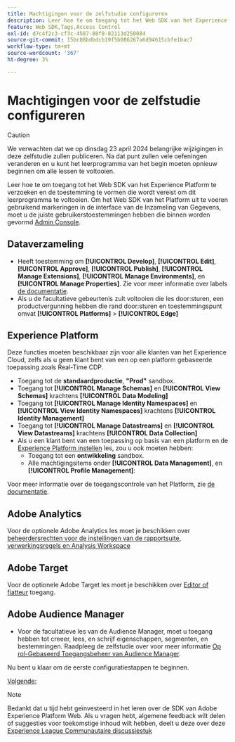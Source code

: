 ```yaml
---
title: Machtigingen voor de zelfstudie configureren
description: Leer hoe te om toegang tot het Web SDK van het Experience Platform te verzoeken en de toestemming te vormen die wordt vereist om Adobe Experience Cloud met het leerprogramma van SDK van het Web te voltooien.
feature: Web SDK,Tags,Access Control
exl-id: d7c4f2c3-cf3c-4587-88f8-82113d250084
source-git-commit: 15bc08bdbdcb19f5b086267a6d94615cbfe1bac7
workflow-type: tm+mt
source-wordcount: '367'
ht-degree: 3%

---
```


# Machtigingen voor de zelfstudie configureren


>[!CAUTION]
>
>We verwachten dat we op dinsdag 23 april 2024 belangrijke wijzigingen in deze zelfstudie zullen publiceren. Na dat punt zullen vele oefeningen veranderen en u kunt het leerprogramma van het begin moeten opnieuw beginnen om alle lessen te voltooien.

Leer hoe te om toegang tot het Web SDK van het Experience Platform te verzoeken en de toestemming te vormen die wordt vereist om dit leerprogramma te voltooien. Om het Web SDK van het Platform uit te voeren gebruikend markeringen in de interface van de Inzameling van Gegevens, moet u de juiste gebruikerstoestemmingen hebben die binnen worden gevormd [Admin Console](https://adminconsole.adobe.com).

## Dataverzameling

* Heeft toestemming om **[!UICONTROL Develop]**, **[!UICONTROL Edit]**, **[!UICONTROL Approve]**, **[!UICONTROL Publish]**, **[!UICONTROL Manage Extensions]**, **[!UICONTROL Manage Environments]**, en **[!UICONTROL Manage Properties]**. Zie voor meer informatie over labels [de documentatie](https://experienceleague.adobe.com/docs/experience-platform/tags/admin/user-permissions.html).
* Als u de facultatieve gebeurtenis zult voltooien die les door:sturen, een productvergunning hebben die rand door:sturen en toestemmingspunt omvat **[!UICONTROL Platforms]** > **[!UICONTROL Edge]**

## Experience Platform

Deze functies moeten beschikbaar zijn voor alle klanten van het Experience Cloud, zelfs als u geen klant bent van een op een platform gebaseerde toepassing zoals Real-Time CDP.

* Toegang tot de **standaardproductie**, **&quot;Prod&quot;** sandbox.
* Toegang tot **[!UICONTROL Manage Schemas]** en **[!UICONTROL View Schemas]** krachtens **[!UICONTROL Data Modeling]**
* Toegang tot **[!UICONTROL Manage Identity Namespaces]** en **[!UICONTROL View Identity Namespaces]** krachtens **[!UICONTROL Identity Management]**
* Toegang tot **[!UICONTROL Manage Datastreams]** en **[!UICONTROL View Datastreams]** krachtens **[!UICONTROL Data Collection]**
* Als u een klant bent van een toepassing op basis van een platform en de [Experience Platform instellen](setup-experience-platform.md) les, zou u ook moeten hebben:
   * Toegang tot een **ontwikkeling** sandbox.
   * Alle machtigingsitems onder **[!UICONTROL Data Management]**, en **[!UICONTROL Profile Management]**:


Voor meer informatie over de toegangscontrole van het Platform, zie [de documentatie](https://experienceleague.adobe.com/docs/experience-platform/access-control/home.html).

## Adobe Analytics

Voor de optionele Adobe Analytics les moet je beschikken over [beheerdersrechten voor de instellingen van de rapportsuite, verwerkingsregels en Analysis Workspace](https://experienceleague.adobe.com/docs/analytics/admin/admin-console/home.html)

## Adobe Target

Voor de optionele Adobe Target les moet je beschikken over [Editor of fiatteur](https://experienceleague.adobe.com/docs/target/using/administer/manage-users/enterprise/properties-overview.html#section_8C425E43E5DD4111BBFC734A2B7ABC80) toegang.

## Adobe Audience Manager

* Voor de facultatieve les van de Audience Manager, moet u toegang hebben tot creeer, lees, en schrijf eigenschappen, segmenten, en bestemmingen. Raadpleeg de zelfstudie over voor meer informatie [Op rol-Gebaseerd Toegangsbeheer van Audience Manager](https://experienceleague.adobe.com/docs/audience-manager-learn/tutorials/setup-and-admin/user-management/setting-permissions-with-role-based-access-control.html?lang=en).

Nu bent u klaar om de eerste configuratiestappen te beginnen.

[Volgende: ](configure-schemas.md)

>[!NOTE]
>
>Bedankt dat u tijd hebt geïnvesteerd in het leren over de SDK van Adobe Experience Platform Web. Als u vragen hebt, algemene feedback wilt delen of suggesties voor toekomstige inhoud wilt hebben, deelt u deze over deze [Experience League Communautaire discussiestuk](https://experienceleaguecommunities.adobe.com/t5/adobe-experience-platform-launch/tutorial-discussion-implement-adobe-experience-cloud-with-web/td-p/444996)
